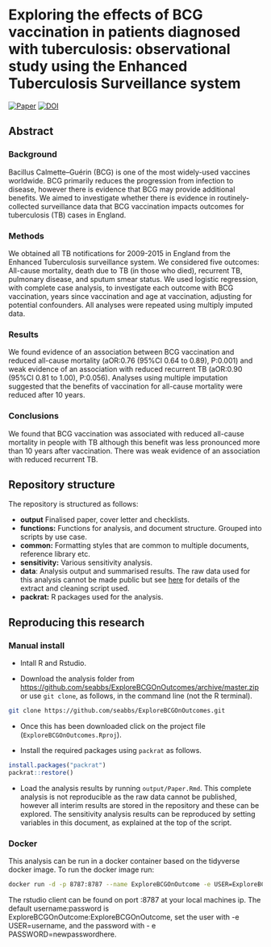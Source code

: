 
# Exploring the effects of BCG vaccination in patients diagnosed with tuberculosis: observational study using the Enhanced Tuberculosis Surveillance system

[![Paper](https://img.shields.io/badge/Paper-10.1101/366476-lightgrey.svg)](https://doi.org/10.1101/366476)
[![DOI](https://zenodo.org/badge/127124135.svg)](https://zenodo.org/badge/latestdoi/127124135)

## Abstract

### Background

Bacillus Calmette–Guérin (BCG) is one of the most widely-used vaccines
worldwide. BCG primarily reduces the progression from infection to
disease, however there is evidence that BCG may provide additional
benefits. We aimed to investigate whether there is evidence in
routinely-collected surveillance data that BCG vaccination impacts
outcomes for tuberculosis (TB) cases in England.

### Methods

We obtained all TB notifications for 2009-2015 in England from the
Enhanced Tuberculosis surveillance system. We considered five outcomes:
All-cause mortality, death due to TB (in those who died), recurrent TB,
pulmonary disease, and sputum smear status. We used logistic regression,
with complete case analysis, to investigate each outcome with BCG
vaccination, years since vaccination and age at vaccination, adjusting
for potential confounders. All analyses were repeated using multiply
imputed data.

### Results

We found evidence of an association between BCG vaccination and reduced
all-cause mortality (aOR:0.76 (95%CI 0.64 to 0.89), P:0.001) and weak
evidence of an association with reduced recurrent TB (aOR:0.90 (95%CI
0.81 to 1.00), P:0.056). Analyses using multiple imputation suggested
that the benefits of vaccination for all-cause mortality were reduced
after 10 years.

### Conclusions

We found that BCG vaccination was associated with reduced all-cause
mortality in people with TB although this benefit was less pronounced
more than 10 years after vaccination. There was weak evidence of an
association with reduced recurrent TB.

## Repository structure

The repository is structured as follows:

  - **output** Finalised paper, cover letter and checklists.
  - **functions:** Functions for analysis, and document structure.
    Grouped into scripts by use case.
  - **common:** Formatting styles that are common to multiple documents,
    reference library etc.
  - **sensitivity:** Various sensitivity analysis.
  - **data**: Analysis output and summarised results. The raw data used
    for this analysis cannot be made public but see
    [here](https://www.samabbott.co.uk/tbinenglanddataclean/) for
    details of the extract and cleaning script used.
  - **packrat:** R packages used for the analysis.

## Reproducing this research

### Manual install

  - Intall R and Rstudio.

  - Download the analysis folder from
    <https://github.com/seabbs/ExploreBCGOnOutcomes/archive/master.zip>
    or use `git clone`, as follows, in the command line (not the R
    terminal).

<!-- end list -->

``` bash
git clone https://github.com/seabbs/ExploreBCGOnOutcomes.git
```

  - Once this has been downloaded click on the project file
    (`ExploreBCGOnOutcomes.Rproj`).

  - Install the required packages using `packrat` as follows.

<!-- end list -->

``` r
install.packages("packrat")
packrat::restore()
```

  - Load the analysis results by running `output/Paper.Rmd`. This
    complete analysis is not reproducible as the raw data cannot be
    published, however all interim results are stored in the repository
    and these can be explored. The sensitivity analysis results can be
    reproduced by setting variables in this document, as explained at
    the top of the script.

### Docker

This analysis can be run in a docker container based on the tidyverse
docker image. To run the docker image
run:

``` bash
docker run -d -p 8787:8787 --name ExploreBCGOnOutcome -e USER=ExploreBCGOnOutcome -e PASSWORD=ExploreBCGOnOutcome seabbs/explorebcgonoutcome
```

The rstudio client can be found on port :8787 at your local machines ip.
The default username:password is
ExploreBCGOnOutcome:ExploreBCGOnOutcome, set the user with -e
USER=username, and the password with - e PASSWORD=newpasswordhere.
